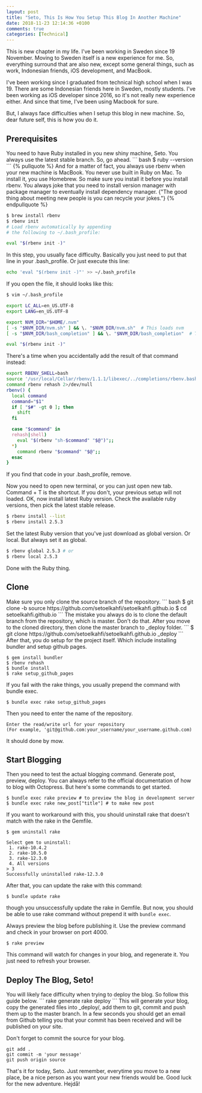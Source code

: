 ```yaml
---
layout: post
title: "Seto, This Is How You Setup This Blog In Another Machine"
date: 2018-11-23 12:14:36 +0100
comments: true
categories: [Technical]
---
```

This is new chapter in my life. I've been working in Sweden since 19 November. Moving to Sweden itself is a new experience for me. So, everything surround that are also new, except some general things, such as work, Indonesian friends, iOS development, and MacBook.

I've been working since I graduated from technical high school when I was 19. There are some Indonesian friends here in Sweden, mostly students. I've been working as iOS developer since 2016, so it's not really new experience either. And since that time, I've been using Macbook for sure.

But, I always face difficulties when I setup this blog in new machine. So, dear future self, this is how you do it.

<!-- more -->

<h2>Prerequisites</h2>
You need to have Ruby installed in you new shiny machine, Seto. You always use the latest stable branch. So, go ahead. 
``` bash
$ ruby --version
```
{% pullquote %}
And for a matter of fact, you always use rbenv when your new machine is MacBook. You never use built in Ruby on Mac. To install it, you use Homebrew. So make sure you install it before you install rbenv. You always joke that you need to install version manager with package manager to eventually install dependency manager. {"The good thing about meeting new people is you can recycle your jokes."}
{% endpullquote %}


``` bash
$ brew install rbenv
$ rbenv init
# Load rbenv automatically by appending
# the following to ~/.bash_profile:

eval "$(rbenv init -)"
```
In this step, you usually face difficulty. Basically you just need to put that line in your .bash_profile. Or just execute this line:
``` bash
echo 'eval "$(rbenv init -)"' >> ~/.bash_profile
```
If you open the file, it should looks like this:
``` bash
$ vim ~/.bash_profile

export LC_ALL=en_US.UTF-8
export LANG=en_US.UTF-8

export NVM_DIR="$HOME/.nvm"
[ -s "$NVM_DIR/nvm.sh" ] && \. "$NVM_DIR/nvm.sh"  # This loads nvm
[ -s "$NVM_DIR/bash_completion" ] && \. "$NVM_DIR/bash_completion"  # This loads nvm bash_completion

eval "$(rbenv init -)"
```
There's a time when you accidentally add the result of that command instead:
``` bash
export RBENV_SHELL=bash
source '/usr/local/Cellar/rbenv/1.1.1/libexec/../completions/rbenv.bash'
command rbenv rehash 2>/dev/null
rbenv() {
  local command
  command="$1"
  if [ "$#" -gt 0 ]; then
    shift
  fi

  case "$command" in
  rehash|shell)
    eval "$(rbenv "sh-$command" "$@")";;
  *)
    command rbenv "$command" "$@";;
  esac
}
```
If you find that code in your .bash_profile, remove. 

Now you need to open new terminal, or you can just open new tab. Command + T is the shortcut. If you don't, your previous setup will not loaded. OK, now install latest Ruby version. Check the available ruby versions, then pick the latest stable release.
``` bash
$ rbenv install --list
$ rbenv install 2.5.3
```
Set the latest Ruby version that you've just download as global version. Or local. But always set it as global.
``` bash
$ rbenv global 2.5.3 # or
$ rbenv local 2.5.3
```
Done with the Ruby thing.

<h2>Clone</h2>
Make sure you only clone the source branch of the repository. 
``` bash
$ git clone -b source https://github.com/setoelkahfi/setoelkahfi.github.io
$ cd setoelkahfi.github.io
```
The mistake you always do is to clone the default branch from the repository, which is master. Don't do that. After you move to the cloned directory, then clone the master branch to _deploy folder.
```
$ git clone https://github.com/setoelkahfi/setoelkahfi.github.io _deploy
```
After that, you do setup for the project itself. Which include installing bundler and setup github pages. 

```
$ gem install bundler
$ rbenv rehash
$ bundle install
$ rake setup_github_pages
```
If you fail with the rake things, you usually prepend the command with bundle exec.
```
$ bundle exec rake setup_github_pages
```
Then you need to enter the name of the repository.
```
Enter the read/write url for your repository
(For example, 'git@github.com:your_username/your_username.github.com)
```
It should done by mow.

<h2>Start Blogging</h2>

Then you need to test the actual blogging command. Generate post, preview, deploy. You can always refer to the official documentation of how to blog with Octopress. But here's some commands to get started. 

```
$ bundle exec rake preview # to preview the blog in development server
$ bundle exec rake new_post["title"] # to make new post
```
If you want to workaround with this, you should uninstall rake that doesn't match with the rake in the Gemfile.

```
$ gem uninstall rake

Select gem to uninstall:
 1. rake-10.4.2
 2. rake-10.5.0
 3. rake-12.3.0
 4. All versions
> 3
Successfully uninstalled rake-12.3.0
```
After that, you can update the rake with this command:
```
$ bundle update rake
```
though you unsuccessfully update the rake in Gemfile. But now, you should be able to use rake command without prepend it with `bundle exec`.

Always preview the blog before publishing it. Use the preview command and check in your browser on port 4000.
```
$ rake preview
```
This command will watch for changes in your blog, and regenerate it. You just need to refresh your browser.

<h2>Deploy The Blog, Seto!</h2>
You will likely face difficulty when trying to deploy the blog. So follow this guide below.
```
rake generate
rake deploy
```
This will generate your blog, copy the generated files into _deploy/, add them to git, commit and push them up to the master branch. In a few seconds you should get an email from Github telling you that your commit has been received and will be published on your site.

Don't forget to commit the source for your blog.
```
git add .
git commit -m 'your message'
git push origin source
```

That's it for today, Seto. Just remember, everytime you move to a new place, be a nice person as you want your new friends would be. Good luck for the new adventure. Hejdå!